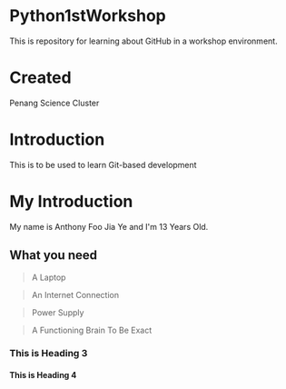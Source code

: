 # Python1stWorkshop
This is repository for learning about GitHub in a workshop environment. 

# Created
Penang Science Cluster

# Introduction
This is to be used to learn Git-based development

# My Introduction
My name is Anthony Foo Jia Ye and I'm 13 Years Old.

## What you need

> A Laptop

> An Internet Connection

> Power Supply

> A Functioning Brain To Be Exact

### This is Heading 3

#### This is Heading 4
